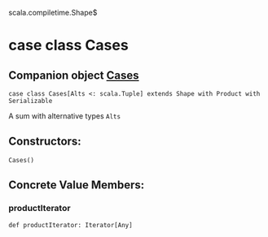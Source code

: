 scala.compiletime.Shape$
# case class Cases

## Companion object <a href="./Cases$.md">Cases</a>

<pre><code class="language-scala" >case class Cases[Alts <: scala.Tuple] extends Shape with Product with Serializable</pre></code>
A sum with alternative types `Alts`

## Constructors:
<pre><code class="language-scala" >Cases()</pre></code>

## Concrete Value Members:
### productIterator
<pre><code class="language-scala" >def productIterator: Iterator[Any]</pre></code>


